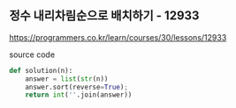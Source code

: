## 정수 내리차림순으로 배치하기 - 12933

https://programmers.co.kr/learn/courses/30/lessons/12933



source code

```python
def solution(n):
    answer = list(str(n))
    answer.sort(reverse=True);
    return int(''.join(answer))
```

